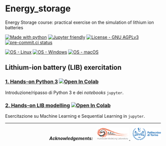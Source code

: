 # Energy_storage

Energy Storage course: practical exercise on the simulation of lithium ion batteries

[![Made with python](https://img.shields.io/badge/Python-3.8%20%7C%203.9-blue?logo=python&amp;logoColor=white)](https://python.org)
[![Jupyter friendly](https://img.shields.io/badge/Jupyter%20Lab-3.x-orange?logo=jupyter&logoColor=white)](https://jupyter.org)
[![License - GNU AGPLv3](https://img.shields.io/badge/license-GNU%20GPLv3-green)](/LICENSE)
[![pre-commit.ci status](https://results.pre-commit.ci/badge/github/paolodeangelis/Energy_storage/main.svg)](https://results.pre-commit.ci/latest/github/paolodeangelis/Energy_storage/main)


[![OS - Linux](https://img.shields.io/badge/OS-Linux-lightgray?logo=linux&amp;logoColor=white)](https://www.linux.org/)
[![OS - Windows](https://img.shields.io/badge/OS-Windows-lightgray?logo=windows&amp;logoColor=white)](http://microsoft.com/windows)
[![OS - macOS](https://img.shields.io/badge/OS-macOS-lightgray?logo=macOS&amp;logoColor=white)](https://www.apple.com/macos/)

## Lithium-ion battery (LIB) exercitation

### [1. Hands-on Python 3](1-Hands-on_Python3.ipynb) [![Open In Colab](https://colab.research.google.com/assets/colab-badge.svg)](https://colab.research.google.com/github/paolodeangelis/Energy_storage/blob/main/1-Hands-on_Python3.ipynb)

Introduzione/ripasso di Python 3 e dei *notebooks* `jupyter`.

### [2. Hands-on LIB modelling](2-Hands-on_LIB_modelling.ipynb) [![Open In Colab](https://colab.research.google.com/assets/colab-badge.svg)](https://colab.research.google.com/github/paolodeangelis/Energy_storage/blob/main/2-Hands-on_LIB_modelling.ipynb)

Esercitazione su Machine Learning e Sequential Learning in `jupyter`.

<hr width="100%">
<p align="right">
    <em><strong>Acknowledgements:</strong></em>
    &nbsp;
    <a target="_blank" href="https://areeweb.polito.it/ricerca/small/">
        <img style="height:40px" src="https://github.com/paolodeangelis/Energy_storage/raw/main/img/logo.png" alt="SMALL site" >
    </a>
    &nbsp;
    <a target="_blank" href="https://www.polito.it/">
        <img style="height:40px" src="https://github.com/paolodeangelis/Energy_storage/raw/main/img/polito_logo.png" alt="POLITO site" >
    </a>
</p>
